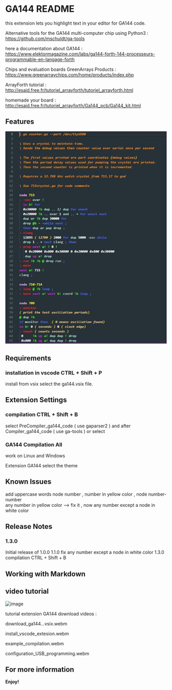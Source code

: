 # GA144 README
this extension lets you highlight text in your editor for GA144 code.

Alternative tools for the GA144 multi-computer chip using Python3 :
https://github.com/mschuldt/ga-tools

here a documentation about GA144 :
https://www.elektormagazine.com/labs/ga144-forth-144-processeurs-programmable-en-langage-forth

Chips and evaluation boards GreenArrays Products :
https://www.greenarraychips.com/home/products/index.php


ArrayForth tutorial :
http://esaid.free.fr/tutoriel_arrayforth/tutoriel_arrayforth.html

homemade your board :
http://esaid.free.fr/tutoriel_arrayforth/Ga144_pcb/Ga144_kit.html


## Features
![Screenshoot](https://github.com/esaid/ga144_vscode/raw/main/images/example.png)

## Requirements
### installation in vscode CTRL + Shift + P  
install from vsix
select the ga144.vsix file.

## Extension Settings
### compilation CTRL + Shift + B
select PreCompiler_ga144_code  ( use gaparser2 )   and after Compiler_ga144_code ( use ga-tools )
or select  
### GA144 Compilation All
work on  Linux and Windows 

Extension GA144 select the theme 

## Known Issues
add uppercase words
node number , number in yellow color , node number-number  
any number in yellow color --> fix it , now any number except a node in white color


## Release Notes


### 1.3.0

Initial release of 1.0.0
1.1.0 fix any number except a node in white color
1.3.0  compilation CTRL + Shift + B

## Working with Markdown

## video  tutorial 
<img width="353" height="148" alt="image" src="https://github.com/user-attachments/assets/5bb0394b-2db1-41ad-8b78-5046aff93305" />

tutorial extension GA144
download videos  : 

download_ga144...vsix.webm

install_vscode_extesion.webm

example_compilation.webm

configuration_USB_programming.webm	




## For more information


**Enjoy!**
